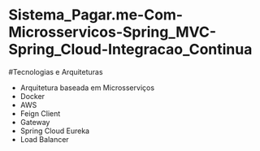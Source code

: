 # Sistema_Pagar.me-Com-Microsservicos-Spring_MVC-Spring_Cloud-Integracao_Continua

#Tecnologias e Arquiteturas

<ul>
  <li>Arquitetura baseada em Microsserviços</li>
  <li>Docker</li>
  <li>AWS</li>
 <li>Feign Client</li>
 <li>Gateway</li>
 <li> Spring Cloud Eureka</li>
 <li>Load Balancer</li> 
</ul>
